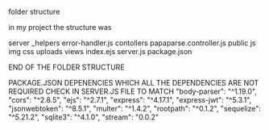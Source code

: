 folder structure

in my project the structure was 

server
   _helpers
       error-handler.js
   contollers
       papaparse.controller.js
   public
      js
      img
      css
      uploads
   views
      index.ejs
   server.js
   package.json

END OF THE FOLDER STRUCTURE

PACKAGE.JSON DEPENENCIES WHICH ALL THE DEPENDENCIES ARE NOT REQUIRED CHECK IN SERVER.JS FILE TO MATCH
    "body-parser": "^1.19.0",
    "cors": "^2.8.5",
    "ejs": "^2.7.1",
    "express": "^4.17.1",
    "express-jwt": "^5.3.1",
    "jsonwebtoken": "^8.5.1",
    "multer": "^1.4.2",
    "rootpath": "^0.1.2",
    "sequelize": "^5.21.2",
    "sqlite3": "^4.1.0",
    "stream": "0.0.2"
  
   
   
  
